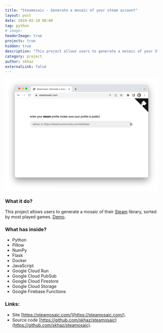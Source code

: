 ```yaml
---
title: "Steamosaic - Generate a mosaic of your steam account"
layout: post
date: 2019-02-18 00:00
tag: python
# image:
headerImage: true
projects: true
hidden: true
description: "This project allows users to generate a mosaic of your Steam account, sorted by most played games."
category: project
author: skhaz
externalLink: false
---
```


![Screenshot](/assets/images/steamosaic.png)

### What it do?

This project allows users to generate a mosaic of their [Steam](https://store.steampowered.com/) library, sorted by most played games. [Demo](https://steamosaic.com/#skhaz).

### What has inside?

-   Python
-   Pillow
-   NumPy
-   Flask
-   Docker
-   JavaScript
-   Google Cloud Run
-   Google Cloud PubSub
-   Google Cloud Firestore
-   Google Cloud Storage
-   Google Firebase Functions

### Links:

-   Site [https://steamosaic.com/](https://steamosaic.com/).
-   Source code [https://github.com/skhaz/steamosaic](https://github.com/skhaz/steamosaic).
